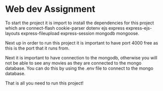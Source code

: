 # Web dev Assignment

To start the project it is import to install the dependencies for this project which are connect-flash cookie-parser dotenv ejs express express-ejs-layouts express-fileupload express-session mongodb mongoose.

Next up in order to run this project it is important to have port 4000 free as this is the port that it runs from.

Next it is important to have connection to the mongodb, otherwise you will not be able to see any movies as they are connected to the mongo database. You can do this by using the .env file to connect to the mongo database.

That is all you need to run this project!
